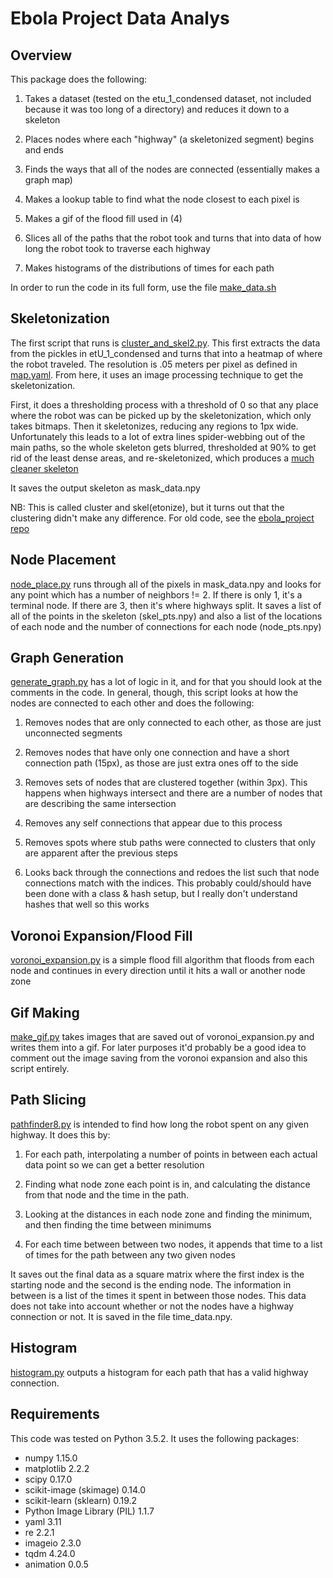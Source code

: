 # Ebola Project Data Analys

## Overview
This package does the following:

 1. Takes a dataset (tested on the etu_1_condensed dataset, not included because it was too long of a directory) and reduces it down to a skeleton

2. Places nodes where each "highway" (a skeletonized segment) begins and ends

3. Finds the ways that all of the nodes are connected (essentially makes a graph map)

4. Makes a lookup table to find what the node closest to each pixel is

5. Makes a gif of the flood fill used in (4)

6. Slices all of the paths that the robot took and turns that into data of how long the robot took to traverse each highway

7. Makes histograms of the distributions of times for each path

In order to run the code in its full form, use the file [make_data.sh](make_data.sh)

## Skeletonization
The first script that runs is [cluster_and_skel2.py](cluster_and_skel2.py). This first extracts the data from the pickles in etU_1_condensed and turns that into a heatmap of where the robot traveled. The resolution is .05 meters per pixel as defined in [map.yaml](map.yaml). From here, it uses an image processing technique to get the skeletonization.

First, it does a thresholding process with a threshold of 0 so that any place where the robot was can be picked up by the skeletonization, which only takes bitmaps. Then it skeletonizes, reducing any regions to 1px wide. Unfortunately this leads to a lot of extra lines spider-webbing out of the main paths, so the whole skeleton gets blurred, thresholded at 90% to get rid of the least dense areas, and re-skeletonized, which produces a [much cleaner skeleton](cont_skel_2.png)

It saves the output skeleton as mask_data.npy

NB: This is called cluster and skel(etonize), but it turns out that the clustering didn't make any difference. For old code, see the [ebola_project repo](https://github.com/sagekg/ebola-project)

## Node Placement
[node_place.py](node_place.py) runs through all of the pixels in mask_data.npy and looks for any point which has a number of neighbors != 2. If there is only 1, it's a terminal node. If there are 3, then it's where highways split. It saves a list of all of the points in the skeleton (skel_pts.npy) and also a list of the locations of each node and the number of connections for each node (node_pts.npy)
## Graph Generation
[generate_graph.py](generate_graph.py) has a lot of logic in it, and for that you should look at the comments in the code. In general, though, this script looks at how the nodes are connected to each other and does the following:

1. Removes nodes that are only connected to each other, as those are just unconnected segments

2. Removes nodes that have only one connection and have a short connection path (15px), as those are just extra ones off to the side

3. Removes sets of nodes that are clustered together (within 3px). This happens when highways intersect and there are a number of nodes that are describing the same intersection

4. Removes any self connections that appear due to this process

5. Removes spots where stub paths were connected to clusters that only are apparent after the previous steps

6. Looks back through the connections and redoes the list such that node connections match with the indices. This probably could/should have been done with a class & hash setup, but I really don't understand hashes that well so this works

## Voronoi Expansion/Flood Fill
[voronoi_expansion.py](voronoi_expansion.py) is a simple flood fill algorithm that floods from each node and continues in every direction until it hits a wall or another node zone

## Gif Making
[make_gif.py](make_gif.py) takes images that are saved out of voronoi_expansion.py and writes them into a gif. For later purposes it'd probably be a good idea to comment out the image saving from the voronoi expansion and also this script entirely.

## Path Slicing
[pathfinder8.py](pathfinder8.py) is intended to find how long the robot spent on any given highway. It does this by:

1. For each path, interpolating a number of points in between each actual data point so we can get a better resolution

2. Finding what node zone each point is in, and calculating the distance from that node and the time in the path.

3. Looking at the distances in each node zone and finding the minimum, and then finding the time between minimums

4. For each time between between two nodes, it appends that time to a list of times for the path between any two given nodes

It saves out the final data as a square matrix where the first index is the starting node and the second is the ending node. The information in between is a list of the times it spent in between those nodes. This data does not take into account whether or not the nodes have a highway connection or not. It is saved in the file time_data.npy.

## Histogram
[histogram.py](histogram.py) outputs a histogram for each path that has a valid highway connection.

## Requirements
This code was tested on Python 3.5.2. It uses the following packages:

* numpy 1.15.0
* matplotlib 2.2.2
* scipy 0.17.0
* scikit-image (skimage) 0.14.0
* scikit-learn (sklearn) 0.19.2
* Python Image Library (PIL) 1.1.7
* yaml 3.11
* re 2.2.1
* imageio 2.3.0
* tqdm 4.24.0
* animation 0.0.5
